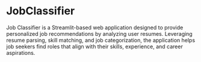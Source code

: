 # JobClassifier
Job Classifier is a Streamlit-based web application designed to provide personalized job recommendations by analyzing user resumes. Leveraging resume parsing, skill matching, and job categorization, the application helps job seekers find roles that align with their skills, experience, and career aspirations.
